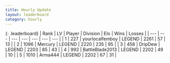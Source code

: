 ```yaml
---
title: Hourly Update
layout: leaderboard
category: hourly
---
```


{: .leaderboard}
| Rank | LV | Player | Division | Elo | Wins | Losses |
| --- | --- | --- | --- | --- | --- | --- |
| <span data-change="0">1</span> | 227 | <span title="ID: 719486">yourlocalfemboy</span> | LEGEND | <span data-change="0">2261</span> | <span data-change="0">57</span> | <span data-change="0">13</span> |
| <span data-change="0">2</span> | 1096 | <span title="ID: 692745">Mercury</span> | LEGEND | <span data-change="13">2220</span> | <span data-change="3">235</span> | <span data-change="0">95</span> |
| <span data-change="0">3</span> | 458 | <span title="ID: 649454">DripDew</span> | LEGEND | <span data-change="0">2203</span> | <span data-change="0">85</span> | <span data-change="0">43</span> |
| <span data-change="0">4</span> | 992 | <span title="ID: 12051">BattleBlade2013</span> | LEGEND | <span data-change="0">2202</span> | <span data-change="0">49</span> | <span data-change="0">10</span> |
| <span data-change="0">5</span> | 1010 | <span title="ID: 1034">Arma444</span> | LEGEND | <span data-change="0">2202</span> | <span data-change="0">67</span> | <span data-change="0">31</span> |